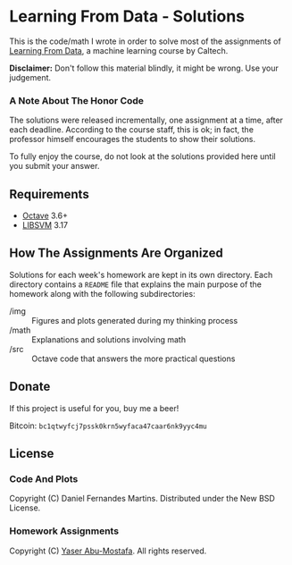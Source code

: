 # Learning From Data - Solutions

This is the code/math I wrote in order to solve most of the assignments of
[Learning From Data](https://www.edx.org/course/learning-data-caltechx-cs1156x),
a machine learning course by Caltech.

**Disclaimer:** Don't follow this material blindly, it might be wrong. Use
your judgement.

### A Note About The Honor Code

The solutions were released incrementally, one assignment at a time, after
each deadline. According to the course staff, this is ok; in fact, the
professor himself encourages the students to show their solutions.

To fully enjoy the course, do not look at the solutions provided here until you
submit your answer.

## Requirements

* [Octave](http://www.gnu.org/software/octave/) 3.6+
* [LIBSVM](http://www.csie.ntu.edu.tw/~cjlin/libsvm/) 3.17

## How The Assignments Are Organized

Solutions for each week's homework are kept in its own directory. Each directory
contains a `README` file that explains the main purpose of the homework along
with the following subdirectories:

<dl>
  <dt>/img</dt>
  <dd>Figures and plots generated during my thinking process</dd>
  <dt>/math</dt>
  <dd>Explanations and solutions involving math</dd>
  <dt>/src</dt>
  <dd>Octave code that answers the more practical questions</dd>
</dl>

## Donate

If this project is useful for you, buy me a beer!

Bitcoin: `bc1qtwyfcj7pssk0krn5wyfaca47caar6nk9yyc4mu`

## License

### Code And Plots

Copyright (C) Daniel Fernandes Martins. Distributed under the New BSD License.

### Homework Assignments

Copyright (C) [Yaser Abu-Mostafa](http://work.caltech.edu/index.html).
All rights reserved.
